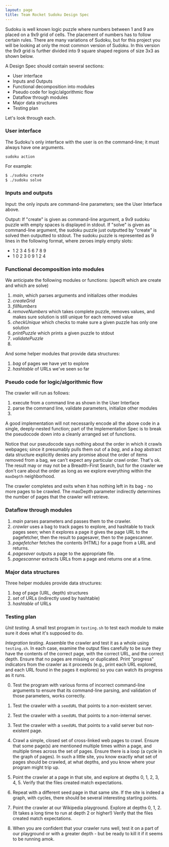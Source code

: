```yaml
---
layout: page
title: Team Rocket Sudoku Design Spec
---
```


Sudoku is well known logic puzzle where numbers between 1 and 9 are placed on a 9x9 grid of cells. The placement of numbers has to follow certain rules. There are many variations of Sudoku, but for this project you will be looking at only the most common version of Sudoku. In this version the 9x9 grid is further divided into 9 square shaped regions of size 3x3 as shown below.

A Design Spec should contain several sections:

* User interface
* Inputs and Outputs
* Functional decomposition into modules
* Pseudo code for logic/algorithmic flow
* Dataflow through modules
* Major data structures
* Testing plan

Let's look through each.

### User interface

The Sudoku's only interface with the user is on the command-line; it must always have one arguments.

```
sudoku action
```

For example:

``` bash
$ ./sudoku create
$ ./sudoku solve
```

### Inputs and outputs

Input: the only inputs are command-line parameters; see the User Interface above.

Output: If "create" is given as command-line argument, a 9x9 sudoku puzzle with empty spaces is displayed in stdout. If "solve" is given as command-line argument, the sudoku puzzle just outputted by "create" is solved then outputted to stdout. The sudoku puzzle is represented as 9 lines in the following format, where zeroes imply empty slots:

 * 1 2 3 4 5 6 7 8 9
 * 1 0 2 3 0 9 1 2 4

### Functional decomposition into modules

We anticipate the following modules or functions: (specift which are create and which are solve)

 1. *main*, which parses arguments and initializes other modules
 2. *createGrid*
 3. *fillNumbers* 
 4. *removeNumbers* which takes complete puzzle, removes values, and makes sure solution is still unique for each removed value
 5. *checkUnique* which checks to make sure a given puzzle has only one solution
 6. *printPuzzle* which prints a given puzzle to stdout
 7. *validatePuzzle* 
 8. 


And some helper modules that provide data structures:

 1. *bag* of pages we have yet to explore
 4. *hashtable* of URLs we've seen so far

### Pseudo code for logic/algorithmic flow

The crawler will run as follows:

1. execute from a command line as shown in the User Interface
2. parse the command line, validate parameters, initialize other modules
3. 

A good implementation will not necessarily encode all the above code in a single, deeply-nested function; part of the Implementation Spec is to break the pseudocode down into a cleanly arranged set of functions.

Notice that our pseudocode says nothing about the order in which it crawls webpages; since it presumably pulls them out of a *bag*, and a *bag* abstract data structure explicitly denies any promise about the order of items removed from a bag, we can't expect any particular crawl order.
That's ok.
The result may or may not be a Breadth-First Search, but for the crawler we don't care about the order as long as we explore everything within the `maxDepth` neighborhood.

The crawler completes and exits when it has nothing left in its bag - no more pages to be crawled.
The maxDepth parameter indirectly determines the number of pages that the crawler will retrieve.


### Dataflow through modules

 1. *main* parses parameters and passes them to the crawler.
 2. *crawler* uses a bag to track pages to explore, and hashtable to track pages seen; when it explores a page it gives the page URL to the pagefetcher, then the result to pagesaver, then to the pagescanner.
 3. *pagefetcher* fetches the contents (HTML) for a page from a URL and returns.
 4. *pagesaver* outputs a page to the appropriate file.
 4. *pagescanner* extracts URLs from a page and returns one at a time.

### Major data structures

Three helper modules provide data structures:

 1. *bag* of page (URL, depth) structures
 2. *set* of URLs (indirectly used by hashtable)
 4. *hashtable* of URLs

### Testing plan

*Unit testing*.  A small test program in `testing.sh` to test each module to make sure it does what it's supposed to do.

*Integration testing*.  Assemble the crawler and test it as a whole using `testing.sh`.
In each case, examine the output files carefully to be sure they have the contents of the correct page, with the correct URL, and the correct depth.
Ensure that no pages are missing or duplicated.
Print "progress" indicators from the crawler as it proceeds (e.g., print each URL explored, and each URL found in the pages it explores) so you can watch its progress as it runs.

0. Test the program with various forms of incorrect command-line arguments to ensure that its command-line parsing, and validation of those parameters, works correctly.

0. Test the crawler with a `seedURL` that points to a non-existent server.

0. Test the crawler with a `seedURL` that points to a non-internal server.

0. Test the crawler with a `seedURL` that points to a valid server but non-existent page.

1. Crawl a simple, closed set of cross-linked web pages to crawl.
Ensure that some page(s) are mentioned multiple times within a page, and multiple times across the set of pages.
Ensure there is a loop (a cycle in the graph of pages).
In such a little site, you know exactly what set of pages should be crawled, at what depths, and you know where your program might trip up.

2. Point the crawler at a page in that site, and explore at depths 0, 1, 2, 3, 4, 5.
Verify that the files created match expectations.

2. Repeat with a different seed page in that same site.
If the site is indeed a graph, with cycles, there should be several interesting starting points.

3. Point the crawler at our Wikipedia playground.
Explore at depths 0, 1, 2.
(It takes a long time to run at depth 2 or higher!) Verify that the files created match expectations.

5. When you are confident that your crawler runs well, test it on a part of our playground or with a greater depth - but be ready to kill it if it seems to be running amok.
